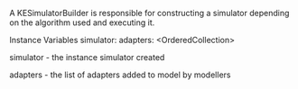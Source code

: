 A KESimulatorBuilder is responsible for constructing a simulator depending on the algorithm used and executing it.

Instance Variables
	simulator:		<KESimulator>
	adapters:    	 	<OrderedCollection<KERuntimeAdapter>>

simulator
	- the instance simulator created
	
adapters
	- the list of adapters added to model by modellers	

